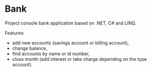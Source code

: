 # Bank
Project console bank application based on .NET, C# and LINQ. 

Features: 
- add new accounts (savings account or billing account), 
- change balance, 
- find accounts by name or id number, 
- close month (add interest or take charge depending on the type account).
